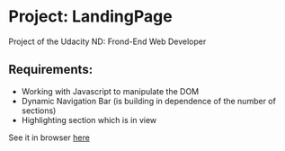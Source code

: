 Project: LandingPage
==============
Project of the Udacity ND: Frond-End Web Developer

Requirements:
--------------
- Working with Javascript to manipulate the DOM
- Dynamic Navigation Bar (is building in dependence of the number of sections)
- Highlighting section which is in view

See it in browser [here](https://tinapalp.github.io/LandingPage/index.html)




